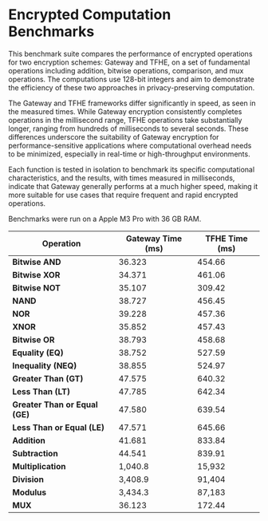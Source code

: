 # Encrypted Computation Benchmarks

This benchmark suite compares the performance of encrypted operations for two encryption schemes: Gateway and TFHE, on a set of fundamental operations including addition, bitwise operations, comparison, and mux operations. The computations use 128-bit integers and aim to demonstrate the efficiency of these two approaches in privacy-preserving computation.

The Gateway and TFHE frameworks differ significantly in speed, as seen in the measured times. While Gateway encryption consistently completes operations in the millisecond range, TFHE operations take substantially longer, ranging from hundreds of milliseconds to several seconds. These differences underscore the suitability of Gateway encryption for performance-sensitive applications where computational overhead needs to be minimized, especially in real-time or high-throughput environments.

Each function is tested in isolation to benchmark its specific computational characteristics, and the results, with times measured in milliseconds, indicate that Gateway generally performs at a much higher speed, making it more suitable for use cases that require frequent and rapid encrypted operations.

Benchmarks were run on a Apple M3 Pro with 36 GB RAM.


| Operation                        | Gateway Time (ms) | TFHE Time (ms) |
|----------------------------------|-------------------|----------------|
| **Bitwise AND**                  | 36.323           | 454.66         |
| **Bitwise XOR**                  | 34.371           | 461.06         |
| **Bitwise NOT**                  | 35.107           | 309.42         |
| **NAND**                         | 38.727           | 456.45         |
| **NOR**                          | 39.228           | 457.36         |
| **XNOR**                         | 35.852           | 457.43         |
| **Bitwise OR**                   | 38.793           | 458.68         |
| **Equality (EQ)**                | 38.752           | 527.59         |
| **Inequality (NEQ)**             | 38.855           | 524.97         |
| **Greater Than (GT)**            | 47.575           | 640.32         |
| **Less Than (LT)**               | 47.785           | 642.34         |
| **Greater Than or Equal (GE)**   | 47.580           | 639.54         |
| **Less Than or Equal (LE)**      | 47.571           | 645.66         |
| **Addition**                     | 41.681           | 833.84         |
| **Subtraction**                  | 44.541           | 839.91         |
| **Multiplication**               | 1,040.8          | 15,932         |
| **Division**                     | 3,408.9          | 91,404         |
| **Modulus**                      | 3,434.3          | 87,183         |
| **MUX**                          | 36.123           | 172.44         |